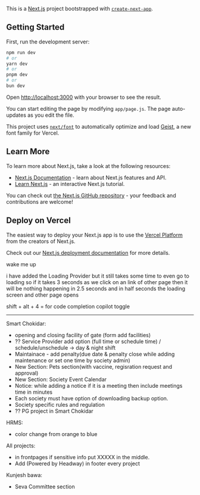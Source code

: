 This is a [Next.js](https://nextjs.org) project bootstrapped with [`create-next-app`](https://github.com/vercel/next.js/tree/canary/packages/create-next-app).

## Getting Started

First, run the development server:

```bash
npm run dev
# or
yarn dev
# or
pnpm dev
# or
bun dev
```

Open [http://localhost:3000](http://localhost:3000) with your browser to see the result.

You can start editing the page by modifying `app/page.js`. The page auto-updates as you edit the file.

This project uses [`next/font`](https://nextjs.org/docs/app/building-your-application/optimizing/fonts) to automatically optimize and load [Geist](https://vercel.com/font), a new font family for Vercel.

## Learn More

To learn more about Next.js, take a look at the following resources:

- [Next.js Documentation](https://nextjs.org/docs) - learn about Next.js features and API.
- [Learn Next.js](https://nextjs.org/learn) - an interactive Next.js tutorial.

You can check out [the Next.js GitHub repository](https://github.com/vercel/next.js) - your feedback and contributions are welcome!

## Deploy on Vercel

The easiest way to deploy your Next.js app is to use the [Vercel Platform](https://vercel.com/new?utm_medium=default-template&filter=next.js&utm_source=create-next-app&utm_campaign=create-next-app-readme) from the creators of Next.js.

Check out our [Next.js deployment documentation](https://nextjs.org/docs/app/building-your-application/deploying) for more details.


wake me up


i have added the Loading Provider but it still takes some time to even go to loading so 
if it takes 3 seconds as we click on an link of other page then it will be nothing happening in 2.5 seconds and in half seconds the loading screen and other page opens

shift + alt + 4 = for code completion copilot toggle



----

Smart Chokidar:

- opening and closing facility of gate (form add facilities)
- ?? Service Provider add option (full time or schedule time) / schedule/unschedule -> day & night shift
- Maintainace - add penalty(due date & penalty close while adding maintenance or set one time by society admin)
- New Section: Pets section(with vaccine, regisration request and approval)
- New Section: Society Event Calendar
- Notice: while adding a notice if it is a meeting then include meetings time in minutes
- Each society must have option of downloading backup option.
- Society specific rules and regulation
- ?? PG project in Smart Chokidar


HRMS:
- color change from orange to blue

All projects:
- in frontpages if sensitive info put XXXXX in the middle.
- Add (Powered by Headway) in footer every project

Kunjesh bawa:
- Seva Committee section

